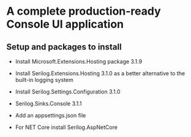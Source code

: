 # A complete production-ready Console UI application

## Setup and packages to install

- Install Microsoft.Extensions.Hosting package 3.1.9  

- Install Serilog.Extensions.Hosting 3.1.0 as a better alternative to the built-in
logging system  

- Install Serilog.Settings.Configuration 3.1.0  

- Serilog.Sinks.Console 3.1.1

- Add an appsettings.json file

- For NET Core install Serilog.AspNetCore

